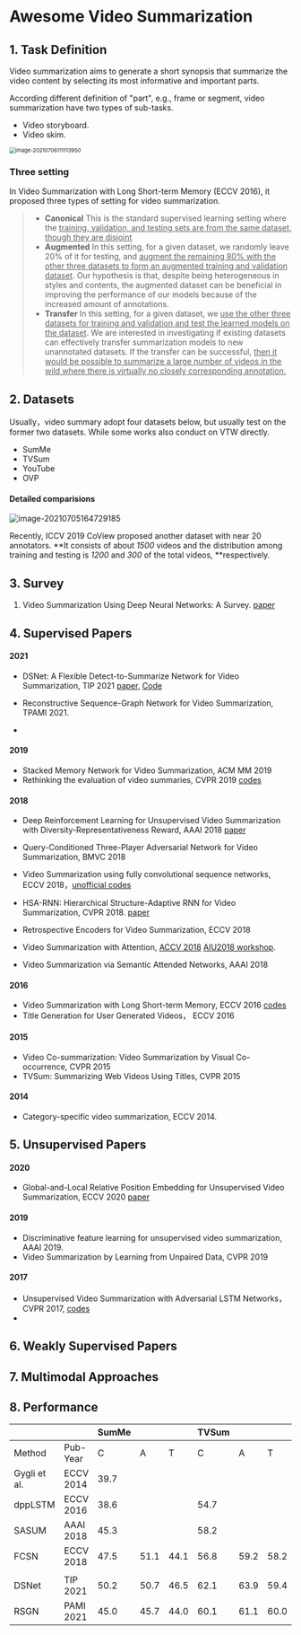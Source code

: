 # Awesome Video Summarization

## 1. Task Definition

Video summarization aims to generate a short synopsis that summarize the video content by selecting its most informative and important parts.

According different definition of "part", e.g., frame or segment, video summarization have two types of sub-tasks.

- Video storyboard.
- Video skim.

<img src="https://i.loli.net/2021/07/06/wBPu4S9VObDY2oi.png" alt="image-20210706111113950" style="zoom:67%;" />

### Three setting

In Video Summarization with Long Short-term Memory (ECCV 2016), it proposed three types of setting for video summarization.

> - **Canonical**  This is the standard supervised learning setting where the <u>training, validation, and testing sets are from the same dataset, though they are disjoint</u>
> - **Augmented** In this setting, for a given dataset, we randomly leave 20% of it for testing, and <u>augment the remaining 80% with the other three datasets to form an augmented training and validation dataset</u>. Our hypothesis is that, despite being heterogeneous in styles and contents, the augmented dataset can be beneficial in improving the performance of our models because of the increased amount of annotations.
> - **Transfer** In this setting, for a given dataset, we <u>use the other three datasets for training and validation and test the learned models on the dataset</u>. We are interested in investigating if existing datasets can effectively transfer summarization models to new unannotated datasets. If the transfer can be successful, <u>then it would be possible to summarize a large number of videos in the wild where there is virtually no closely corresponding annotation.</u>

## 2. Datasets

Usually，video summary adopt four datasets below, but usually test on the former two datasets. While some works also conduct on VTW directly.

- SumMe
- TVSum
- YouTube
- OVP

#### Detailed comparisions

![image-20210705164729185](https://i.loli.net/2021/07/05/AZkY2SMVBefcKwD.png)

Recently, ICCV 2019 CoView proposed another dataset with near 20 annotators.  **It consists of about _1500_ videos and the distribution among training and testing is _1200_ and _300_ of the total videos, **respectively. 

## 3. Survey

1. Video Summarization Using Deep Neural Networks: A Survey. [paper]()

## 4. Supervised Papers

#### 2021

- DSNet: A Flexible Detect-to-Summarize Network for Video Summarization, TIP 2021 [paper](), [Code]()

- Reconstructive Sequence-Graph Network for Video Summarization, TPAMI 2021.
- 

#### 2019 

- Stacked Memory Network for Video Summarization, ACM MM 2019
- Rethinking the evaluation of video summaries, CVPR 2019 [codes](https://github.com/mayu-ot/rethinking-evs)

#### 2018

-  Deep Reinforcement Learning for Unsupervised Video Summarization with Diversity-Representativeness Reward, AAAI 2018 [paper](https://arxiv.org/abs/1801.00054)

- Query-Conditioned Three-Player Adversarial Network for Video Summarization, BMVC 2018

- Video Summarization using fully convolutional sequence networks, ECCV 2018，[unofficial codes](https://github.com/weirme/Video_Summary_using_FCSN) 
- HSA-RNN: Hierarchical Structure-Adaptive RNN for Video Summarization, CVPR 2018. [paper](https://openaccess.thecvf.com/content_cvpr_2018/papers/Zhao_HSA-RNN_Hierarchical_Structure-Adaptive_CVPR_2018_paper.pdf)
- Retrospective Encoders for Video Summarization, ECCV 2018
- Video Summarization with Attention, [ACCV 2018](http://accv2018.net/program/) [AIU2018 workshop](http://www.sys.info.hiroshima-cu.ac.jp/aiu2018/).
- Video Summarization via Semantic Attended Networks, AAAI 2018

#### 2016

- Video Summarization with Long Short-term Memory, ECCV 2016 [codes](https://github.com/kezhang-cs/Video-Summarization-with-LSTM)
- Title Generation for User Generated Videos， ECCV 2016

#### 2015

- Video Co-summarization: Video Summarization by Visual Co-occurrence, CVPR 2015
- TVSum: Summarizing Web Videos Using Titles, CVPR 2015

#### 2014

- Category-specific video summarization, ECCV 2014.



## 5. Unsupervised Papers

#### 2020 

- Global-and-Local Relative Position Embedding for Unsupervised Video Summarization, ECCV 2020 [paper]()

#### 2019

- Discriminative feature learning for unsupervised video summarization, AAAI 2019.
- Video Summarization by Learning from Unpaired Data, CVPR 2019

#### 2017

- Unsupervised Video Summarization with Adversarial LSTM Networks， CVPR 2017, [codes](https://github.com/j-min/Adversarial_Video_Summary)
- 







## 6. Weakly Supervised Papers



## 7. Multimodal Approaches



## 8. Performance


|              |           | SumMe |      |      | TVSum |      |      |
| ------------ | --------- | ----- | ---- | ---- | ----- | ---- | ---- |
| Method       | Pub-Year  | C     | A    | T    | C     | A    | T    |
| Gygli et al. | ECCV 2014 | 39.7  |      |      |       |      |      |
| dppLSTM      | ECCV 2016 | 38.6  |      |      | 54.7  |      |      |
| SASUM        | AAAI 2018 | 45.3  |      |      | 58.2  |      |      |
| FCSN         | ECCV 2018 | 47.5  | 51.1 | 44.1 | 56.8  | 59.2 | 58.2 |
|              |           |       |      |      |       |      |      |
| DSNet        | TIP 2021  | 50.2  | 50.7 | 46.5 | 62.1  | 63.9 | 59.4 |
| RSGN         | PAMI 2021 | 45.0  | 45.7 | 44.0 | 60.1  | 61.1 | 60.0 |





